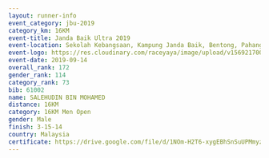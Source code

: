 ```yaml
---
layout: runner-info 
event_category: jbu-2019 
category_km: 16KM 
event-title: Janda Baik Ultra 2019  
event-location: Sekolah Kebangsaan, Kampung Janda Baik, Bentong, Pahang, Malaysia 
event-logo: https://res.cloudinary.com/raceyaya/image/upload/v1569217009/logo/janda-baik_vch1pc.jpg 
event-date: 2019-09-14 
overall_rank: 172
gender_rank: 114
category_rank: 73
bib: 61002
name: SALEHUDIN BIN MOHAMED
distance: 16KM
category: 16KM Men Open
gender: Male
finish: 3-15-14
country: Malaysia
certificate: https://drive.google.com/file/d/1NOm-H2T6-xygEBhSnSuUPMmyzJzohms2/view?usp=sharing
---
```

